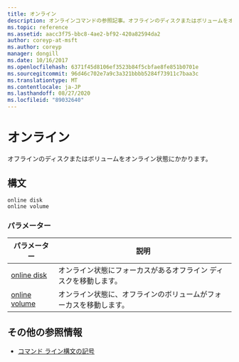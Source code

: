 ```yaml
---
title: オンライン
description: オンラインコマンドの参照記事。オフラインのディスクまたはボリュームをオンライン状態にします。
ms.topic: reference
ms.assetid: aacc3f75-bbc8-4ae2-bf92-420a82594da2
author: coreyp-at-msft
ms.author: coreyp
manager: dongill
ms.date: 10/16/2017
ms.openlocfilehash: 6371f45d8106ef3523b84f5cbfae8fe851b0701e
ms.sourcegitcommit: 96d46c702e7a9c3a321bbbb5284f73911c7baa3c
ms.translationtype: MT
ms.contentlocale: ja-JP
ms.lasthandoff: 08/27/2020
ms.locfileid: "89032640"
---
```

# <a name="online"></a>オンライン

オフラインのディスクまたはボリュームをオンライン状態にかかります。

## <a name="syntax"></a>構文

```
online disk
online volume
```

### <a name="parameters"></a>パラメーター

| パラメーター | 説明 |
|--|--|
| [online disk](online-disk.md) | オンライン状態にフォーカスがあるオフライン ディスクを移動します。 |
| [online volume](online-volume.md) | オンライン状態に、オフラインのボリュームがフォーカスを移動します。 |

## <a name="additional-references"></a>その他の参照情報

- [コマンド ライン構文の記号](command-line-syntax-key.md)
